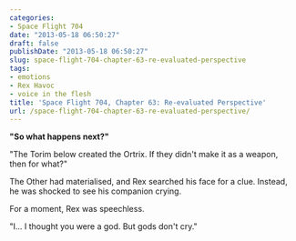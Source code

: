 ```yaml
---
categories:
- Space Flight 704
date: "2013-05-18 06:50:27"
draft: false
publishDate: "2013-05-18 06:50:27"
slug: space-flight-704-chapter-63-re-evaluated-perspective
tags:
- emotions
- Rex Havoc
- voice in the flesh
title: 'Space Flight 704, Chapter 63: Re-evaluated Perspective'
url: /space-flight-704-chapter-63-re-evaluated-perspective/
---
```

**"So what happens next?"**

"The Torim below created the Ortrix. If they didn't make it as a weapon,
then for what?"

The Other had materialised, and Rex searched his face for a clue.
Instead, he was shocked to see his companion crying.

For a moment, Rex was speechless.

"I... I thought you were a god. But gods don't cry."